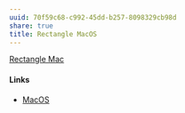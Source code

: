 ```yaml
---
uuid: 70f59c68-c992-45dd-b257-8098329cb98d
share: true
title: Rectangle MacOS
---
```

[Rectangle Mac](https://rectangleapp.com/)


#### Links

* [MacOS](../12fa0fb4-9d90-4403-9778-533a5a3d7e91)